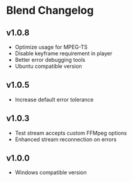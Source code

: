 # Blend Changelog

## v1.0.8

* Optimize usage for MPEG-TS
* Disable keyframe requirement in player
* Better error debugging tools
* Ubuntu compatible version

## v1.0.5

* Increase default error tolerance

## v1.0.3

* Test stream accepts custom FFMpeg options
* Enhanced stream reconnection on errors

## v1.0.0

* Windows compatible version
